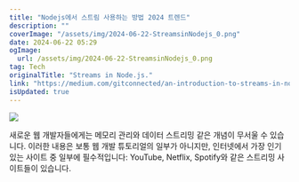 ```yaml
---
title: "Nodejs에서 스트림 사용하는 방법 2024 트렌드"
description: ""
coverImage: "/assets/img/2024-06-22-StreamsinNodejs_0.png"
date: 2024-06-22 05:29
ogImage: 
  url: /assets/img/2024-06-22-StreamsinNodejs_0.png
tag: Tech
originalTitle: "Streams in Node.js."
link: "https://medium.com/gitconnected/an-introduction-to-streams-in-node-js-e021650f0440"
isUpdated: true
---
```





<img src="/assets/img/2024-06-22-StreamsinNodejs_0.png" />

새로운 웹 개발자들에게는 메모리 관리와 데이터 스트리밍 같은 개념이 무서울 수 있습니다. 이러한 내용은 보통 웹 개발 튜토리얼의 일부가 아니지만, 인터넷에서 가장 인기 있는 사이트 중 일부에 필수적입니다: YouTube, Netflix, Spotify와 같은 스트리밍 사이트들이 있습니다.